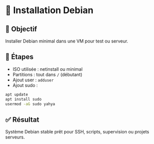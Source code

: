 # 🐧 Installation Debian

## 📌 Objectif
Installer Debian minimal dans une VM pour test ou serveur.

## 🚀 Étapes
- ISO utilisée : netinstall ou minimal
- Partitions : tout dans `/` (débutant)
- Ajout user : `adduser`
- Ajout sudo :
```bash
apt update
apt install sudo
usermod -aG sudo yahya
```

## ✅ Résultat
Système Debian stable prêt pour SSH, scripts, supervision ou projets serveurs.
